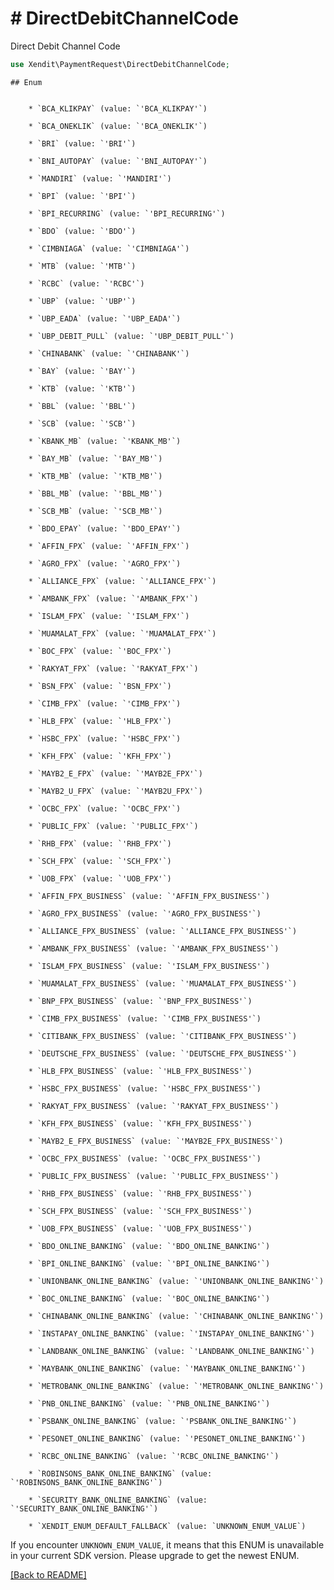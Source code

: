 # # DirectDebitChannelCode
Direct Debit Channel Code

```php
use Xendit\PaymentRequest\DirectDebitChannelCode;
```


    ## Enum

    
        * `BCA_KLIKPAY` (value: `'BCA_KLIKPAY'`)
    
        * `BCA_ONEKLIK` (value: `'BCA_ONEKLIK'`)
    
        * `BRI` (value: `'BRI'`)
    
        * `BNI_AUTOPAY` (value: `'BNI_AUTOPAY'`)
    
        * `MANDIRI` (value: `'MANDIRI'`)
    
        * `BPI` (value: `'BPI'`)
    
        * `BPI_RECURRING` (value: `'BPI_RECURRING'`)
    
        * `BDO` (value: `'BDO'`)
    
        * `CIMBNIAGA` (value: `'CIMBNIAGA'`)
    
        * `MTB` (value: `'MTB'`)
    
        * `RCBC` (value: `'RCBC'`)
    
        * `UBP` (value: `'UBP'`)
    
        * `UBP_EADA` (value: `'UBP_EADA'`)
    
        * `UBP_DEBIT_PULL` (value: `'UBP_DEBIT_PULL'`)
    
        * `CHINABANK` (value: `'CHINABANK'`)
    
        * `BAY` (value: `'BAY'`)
    
        * `KTB` (value: `'KTB'`)
    
        * `BBL` (value: `'BBL'`)
    
        * `SCB` (value: `'SCB'`)
    
        * `KBANK_MB` (value: `'KBANK_MB'`)
    
        * `BAY_MB` (value: `'BAY_MB'`)
    
        * `KTB_MB` (value: `'KTB_MB'`)
    
        * `BBL_MB` (value: `'BBL_MB'`)
    
        * `SCB_MB` (value: `'SCB_MB'`)
    
        * `BDO_EPAY` (value: `'BDO_EPAY'`)
    
        * `AFFIN_FPX` (value: `'AFFIN_FPX'`)
    
        * `AGRO_FPX` (value: `'AGRO_FPX'`)
    
        * `ALLIANCE_FPX` (value: `'ALLIANCE_FPX'`)
    
        * `AMBANK_FPX` (value: `'AMBANK_FPX'`)
    
        * `ISLAM_FPX` (value: `'ISLAM_FPX'`)
    
        * `MUAMALAT_FPX` (value: `'MUAMALAT_FPX'`)
    
        * `BOC_FPX` (value: `'BOC_FPX'`)
    
        * `RAKYAT_FPX` (value: `'RAKYAT_FPX'`)
    
        * `BSN_FPX` (value: `'BSN_FPX'`)
    
        * `CIMB_FPX` (value: `'CIMB_FPX'`)
    
        * `HLB_FPX` (value: `'HLB_FPX'`)
    
        * `HSBC_FPX` (value: `'HSBC_FPX'`)
    
        * `KFH_FPX` (value: `'KFH_FPX'`)
    
        * `MAYB2_E_FPX` (value: `'MAYB2E_FPX'`)
    
        * `MAYB2_U_FPX` (value: `'MAYB2U_FPX'`)
    
        * `OCBC_FPX` (value: `'OCBC_FPX'`)
    
        * `PUBLIC_FPX` (value: `'PUBLIC_FPX'`)
    
        * `RHB_FPX` (value: `'RHB_FPX'`)
    
        * `SCH_FPX` (value: `'SCH_FPX'`)
    
        * `UOB_FPX` (value: `'UOB_FPX'`)
    
        * `AFFIN_FPX_BUSINESS` (value: `'AFFIN_FPX_BUSINESS'`)
    
        * `AGRO_FPX_BUSINESS` (value: `'AGRO_FPX_BUSINESS'`)
    
        * `ALLIANCE_FPX_BUSINESS` (value: `'ALLIANCE_FPX_BUSINESS'`)
    
        * `AMBANK_FPX_BUSINESS` (value: `'AMBANK_FPX_BUSINESS'`)
    
        * `ISLAM_FPX_BUSINESS` (value: `'ISLAM_FPX_BUSINESS'`)
    
        * `MUAMALAT_FPX_BUSINESS` (value: `'MUAMALAT_FPX_BUSINESS'`)
    
        * `BNP_FPX_BUSINESS` (value: `'BNP_FPX_BUSINESS'`)
    
        * `CIMB_FPX_BUSINESS` (value: `'CIMB_FPX_BUSINESS'`)
    
        * `CITIBANK_FPX_BUSINESS` (value: `'CITIBANK_FPX_BUSINESS'`)
    
        * `DEUTSCHE_FPX_BUSINESS` (value: `'DEUTSCHE_FPX_BUSINESS'`)
    
        * `HLB_FPX_BUSINESS` (value: `'HLB_FPX_BUSINESS'`)
    
        * `HSBC_FPX_BUSINESS` (value: `'HSBC_FPX_BUSINESS'`)
    
        * `RAKYAT_FPX_BUSINESS` (value: `'RAKYAT_FPX_BUSINESS'`)
    
        * `KFH_FPX_BUSINESS` (value: `'KFH_FPX_BUSINESS'`)
    
        * `MAYB2_E_FPX_BUSINESS` (value: `'MAYB2E_FPX_BUSINESS'`)
    
        * `OCBC_FPX_BUSINESS` (value: `'OCBC_FPX_BUSINESS'`)
    
        * `PUBLIC_FPX_BUSINESS` (value: `'PUBLIC_FPX_BUSINESS'`)
    
        * `RHB_FPX_BUSINESS` (value: `'RHB_FPX_BUSINESS'`)
    
        * `SCH_FPX_BUSINESS` (value: `'SCH_FPX_BUSINESS'`)
    
        * `UOB_FPX_BUSINESS` (value: `'UOB_FPX_BUSINESS'`)
    
        * `BDO_ONLINE_BANKING` (value: `'BDO_ONLINE_BANKING'`)
    
        * `BPI_ONLINE_BANKING` (value: `'BPI_ONLINE_BANKING'`)
    
        * `UNIONBANK_ONLINE_BANKING` (value: `'UNIONBANK_ONLINE_BANKING'`)
    
        * `BOC_ONLINE_BANKING` (value: `'BOC_ONLINE_BANKING'`)
    
        * `CHINABANK_ONLINE_BANKING` (value: `'CHINABANK_ONLINE_BANKING'`)
    
        * `INSTAPAY_ONLINE_BANKING` (value: `'INSTAPAY_ONLINE_BANKING'`)
    
        * `LANDBANK_ONLINE_BANKING` (value: `'LANDBANK_ONLINE_BANKING'`)
    
        * `MAYBANK_ONLINE_BANKING` (value: `'MAYBANK_ONLINE_BANKING'`)
    
        * `METROBANK_ONLINE_BANKING` (value: `'METROBANK_ONLINE_BANKING'`)
    
        * `PNB_ONLINE_BANKING` (value: `'PNB_ONLINE_BANKING'`)
    
        * `PSBANK_ONLINE_BANKING` (value: `'PSBANK_ONLINE_BANKING'`)
    
        * `PESONET_ONLINE_BANKING` (value: `'PESONET_ONLINE_BANKING'`)
    
        * `RCBC_ONLINE_BANKING` (value: `'RCBC_ONLINE_BANKING'`)
    
        * `ROBINSONS_BANK_ONLINE_BANKING` (value: `'ROBINSONS_BANK_ONLINE_BANKING'`)
    
        * `SECURITY_BANK_ONLINE_BANKING` (value: `'SECURITY_BANK_ONLINE_BANKING'`)
    
        * `XENDIT_ENUM_DEFAULT_FALLBACK` (value: `UNKNOWN_ENUM_VALUE`)

If you encounter `UNKNOWN_ENUM_VALUE`, it means that this ENUM is unavailable in your current SDK version. Please upgrade to get the newest ENUM.

[[Back to README]](../../README.md)

